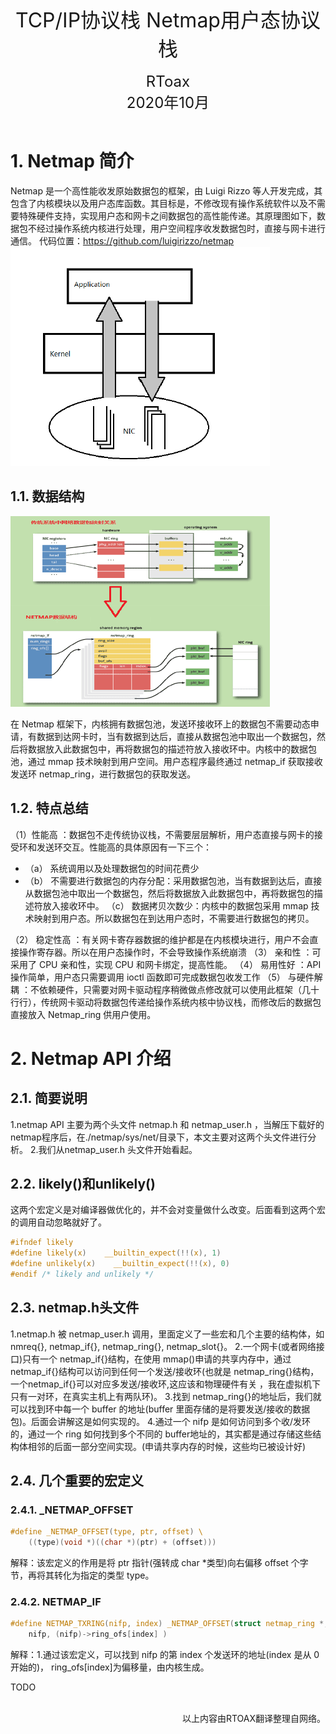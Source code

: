 <center><font size='6'>TCP/IP协议栈 Netmap用户态协议栈</font></center>
<br/>
<center><font size='5'>RToax</font></center>
<center><font size='5'>2020年10月</font></center>
<br/>

# 1. Netmap 简介
Netmap 是一个高性能收发原始数据包的框架，由 Luigi Rizzo 等人开发完成，其包含了内核模块以及用户态库函数。其目标是，不修改现有操作系统软件以及不需要特殊硬件支持，实现用户态和网卡之间数据包的高性能传递。其原理图如下，数据包不经过操作系统内核进行处理，用户空间程序收发数据包时，直接与网卡进行通信。 
代码位置：https://github.com/luigirizzo/netmap 
![](_v_images/20201028082533066_29550.png)



## 1.1. 数据结构
![](_v_images/20201028082553162_6544.png)

在 Netmap 框架下，内核拥有数据包池，发送环接收环上的数据包不需要动态申请，有数据到达网卡时，当有数据到达后，直接从数据包池中取出一个数据包，然后将数据放入此数据包中，再将数据包的描述符放入接收环中。内核中的数据包池，通过 mmap 技术映射到用户空间。用户态程序最终通过 netmap_if 获取接收发送环 netmap_ring，进行数据包的获取发送。 

## 1.2. 特点总结

（1）性能高 ：数据包不走传统协议栈，不需要层层解析，用户态直接与网卡的接受环和发送环交互。性能高的具体原因有一下三个： 

* （a） 系统调用以及处理数据包的时间花费少 
* （b） 不需要进行数据包的内存分配：采用数据包池，当有数据到达后，直接从数据包池中取出一个数据包，然后将数据放入此数据包中，再将数据包的描述符放入接收环中。 （c） 数据拷贝次数少：内核中的数据包采用 mmap 技术映射到用户态。所以数据包在到达用户态时，不需要进行数据包的拷贝。 

（2） 稳定性高 ：有关网卡寄存器数据的维护都是在内核模块进行，用户不会直接操作寄存器。所以在用户态操作时，不会导致操作系统崩溃 
（3） 亲和性 ：可采用了 CPU 亲和性，实现 CPU 和网卡绑定，提高性能。 
（4） 易用性好 ：API 操作简单，用户态只需要调用 ioctl 函数即可完成数据包收发工作 （5） 与硬件解耦 ：不依赖硬件，只需要对网卡驱动程序稍微做点修改就可以使用此框架（几十行行），传统网卡驱动将数据包传递给操作系统内核中协议栈，而修改后的数据包直接放入 Netmap_ring 供用户使用。 


# 2. Netmap API 介绍

## 2.1. 简要说明

1.netmap API 主要为两个头文件 netmap.h 和 netmap_user.h ，当解压下载好的 netmap程序后，在./netmap/sys/net/目录下，本文主要对这两个头文件进行分析。 
2.我们从netmap_user.h 头文件开始看起。 

## 2.2. likely()和unlikely()

这两个宏定义是对编译器做优化的，并不会对变量做什么改变。后面看到这两个宏的调用自动忽略就好了。 
```c
#ifndef likely 
#define likely(x)    __builtin_expect(!!(x), 1) 
#define unlikely(x)    __builtin_expect(!!(x), 0) 
#endif /* likely and unlikely */ 
```

## 2.3. netmap.h头文件
1.netmap.h 被 netmap_user.h 调用，里面定义了一些宏和几个主要的结构体，如nmreq{}, netmap_if{}, netmap_ring{},  netmap_slot{}。 
2.一个网卡(或者网络接口)只有一个 netmap_if{}结构，在使用 mmap()申请的共享内存中，通过 netmap_if{}结构可以访问到任何一个发送/接收环(也就是 netmap_ring{}结构，一个netmap_if{}可以对应多发送/接收环,这应该和物理硬件有关 ，我在虚拟机下只有一对环，在真实主机上有两队环)。 
3.找到 netmap_ring{}的地址后，我们就可以找到环中每一个 buffer 的地址(buffer 里面存储的是将要发送/接收的数据包)。后面会讲解这是如何实现的。 
4.通过一个 nifp 是如何访问到多个收/发环的，通过一个 ring 如何找到多个不同的 buffer地址的，其实都是通过存储这些结构体相邻的后面一部分空间实现。(申请共享内存的时候，这些均已被设计好) 

## 2.4. 几个重要的宏定义

### 2.4.1. _NETMAP_OFFSET 
```c
#define _NETMAP_OFFSET(type, ptr, offset) \ 
    ((type)(void *)((char *)(ptr) + (offset))) 
```
解释：该宏定义的作用是将 ptr 指针(强转成 char *类型)向右偏移 offset 个字节，再将其转化为指定的类型 type。 

### 2.4.2. NETMAP_IF 

```c
#define NETMAP_TXRING(nifp, index) _NETMAP_OFFSET(struct netmap_ring *, \ 
    nifp, (nifp)->ring_ofs[index] ) 
```
解释：1.通过该宏定义，可以找到 nifp 的第 index 个发送环的地址(index 是从 0 开始的)， ring_ofs[index]为偏移量，由内核生成。    

TODO



<br/>
<div align=right>以上内容由RTOAX翻译整理自网络。
</div>